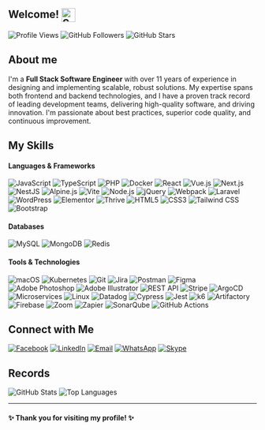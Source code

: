 ## Welcome! <img src="https://fonts.gstatic.com/s/e/notoemoji/latest/1f642/512.gif" width="28" align="top" alt="Smile">

![Profile Views](https://komarev.com/ghpvc/?username=sayhiwahid&style=flat-square&color=blue)
![GitHub Followers](https://img.shields.io/github/followers/sayhiwahid?label=Followers&style=flat-square&color=green)
![GitHub Stars](https://img.shields.io/github/stars/sayhiwahid?label=Stars&style=flat-square&color=yellow)

## About me
I'm a **Full Stack Software Engineer** with over 11 years of experience in designing and implementing scalable, robust solutions. My expertise spans both frontend and backend technologies, and I have a proven track record of leading development teams, delivering high-quality software, and driving innovation. I'm passionate about best practices, superior code quality, and continuous improvement.

## My Skills
#### Languages & Frameworks
![JavaScript](https://img.shields.io/badge/-JavaScript-F7DF1E?logo=javascript&logoColor=black&style=flat-square)
![TypeScript](https://img.shields.io/badge/-TypeScript-007ACC?logo=typescript&logoColor=white&style=flat-square)
![PHP](https://img.shields.io/badge/-PHP-777BB4?logo=php&logoColor=white&style=flat-square)
![Docker](https://img.shields.io/badge/-Docker-2496ED?logo=docker&logoColor=white&style=flat-square)
![React](https://img.shields.io/badge/-React-61DAFB?logo=react&logoColor=black&style=flat-square)
![Vue.js](https://img.shields.io/badge/-Vue.js-4FC08D?logo=vue.js&logoColor=white&style=flat-square)
![Next.js](https://img.shields.io/badge/-Next.js-000000?logo=next.js&logoColor=white&style=flat-square)
![NestJS](https://img.shields.io/badge/-NestJS-E0234E?logo=nestjs&logoColor=white&style=flat-square)
![Alpine.js](https://img.shields.io/badge/-Alpine.js-8BC0D0?logo=alpine.js&logoColor=black&style=flat-square)
![Vite](https://img.shields.io/badge/-Vite-646CFF?logo=vite&logoColor=white&style=flat-square)
![Node.js](https://img.shields.io/badge/-Node.js-339933?logo=node.js&logoColor=white&style=flat-square)
![jQuery](https://img.shields.io/badge/-jQuery-0769AD?logo=jquery&logoColor=white&style=flat-square)
![Webpack](https://img.shields.io/badge/-Webpack-8DD6F9?logo=webpack&logoColor=black&style=flat-square)
![Laravel](https://img.shields.io/badge/-Laravel-FF2D20?logo=laravel&logoColor=white&style=flat-square)
![WordPress](https://img.shields.io/badge/-WordPress-21759B?logo=wordpress&logoColor=white&style=flat-square)
![Elementor](https://img.shields.io/badge/-Elementor-9146FF?logo=elementor&logoColor=white&style=flat-square)
![Thrive](https://img.shields.io/badge/-Thrive-0C9FDA?logo=thrive&logoColor=white&style=flat-square)
![HTML5](https://img.shields.io/badge/-HTML5-E34F26?logo=html5&logoColor=white&style=flat-square)
![CSS3](https://img.shields.io/badge/-CSS3-1572B6?logo=css3&logoColor=white&style=flat-square)
![Tailwind CSS](https://img.shields.io/badge/-Tailwind%20CSS-38B2AC?logo=tailwind-css&logoColor=white&style=flat-square)
![Bootstrap](https://img.shields.io/badge/-Bootstrap-7952B3?logo=bootstrap&logoColor=white&style=flat-square)

#### Databases
![MySQL](https://img.shields.io/badge/-MySQL-4479A1?logo=mysql&logoColor=white&style=flat-square)
![MongoDB](https://img.shields.io/badge/-MongoDB-47A248?logo=mongodb&logoColor=white&style=flat-square)
![Redis](https://img.shields.io/badge/-Redis-DC382D?logo=redis&logoColor=white&style=flat-square)

#### Tools & Technologies
![macOS](https://img.shields.io/badge/-macOS-000000?logo=apple&logoColor=white&style=flat-square)
![Kubernetes](https://img.shields.io/badge/-Kubernetes-326CE5?logo=kubernetes&logoColor=white&style=flat-square)
![Git](https://img.shields.io/badge/-Git-F05032?logo=git&logoColor=white&style=flat-square)
![Jira](https://img.shields.io/badge/-Jira-0052CC?logo=jira&logoColor=white&style=flat-square)
![Postman](https://img.shields.io/badge/-Postman-FF6C37?logo=postman&logoColor=white&style=flat-square)
![Figma](https://img.shields.io/badge/-Figma-F24E1E?logo=figma&logoColor=white&style=flat-square)
![Adobe Photoshop](https://img.shields.io/badge/-Adobe%20Photoshop-31A8FF?logo=adobe-photoshop&logoColor=white&style=flat-square)
![Adobe Illustrator](https://img.shields.io/badge/-Adobe%20Illustrator-FF9A00?logo=adobe-illustrator&logoColor=white&style=flat-square)
![REST API](https://img.shields.io/badge/-REST%20API-FF5733?logo=api&logoColor=white&style=flat-square)
![Stripe](https://img.shields.io/badge/-Stripe-008CDD?logo=stripe&logoColor=white&style=flat-square)
![ArgoCD](https://img.shields.io/badge/-ArgoCD-EF553A?logo=argo&logoColor=white&style=flat-square)
![Microservices](https://img.shields.io/badge/-Microservices-000000?logo=microservices&logoColor=white&style=flat-square)
![Linux](https://img.shields.io/badge/-Linux-FCC624?logo=linux&logoColor=black&style=flat-square)
![Datadog](https://img.shields.io/badge/-Datadog-632CA6?logo=datadog&logoColor=white&style=flat-square)
![Cypress](https://img.shields.io/badge/-Cypress-17202C?logo=cypress&logoColor=white&style=flat-square)
![Jest](https://img.shields.io/badge/-Jest-C21325?logo=jest&logoColor=white&style=flat-square)
![k6](https://img.shields.io/badge/-k6-7D64FF?logo=k6&logoColor=white&style=flat-square)
![Artifactory](https://img.shields.io/badge/-Artifactory-00BEB3?logo=artifactory&logoColor=white&style=flat-square)
![Firebase](https://img.shields.io/badge/-Firebase-FFCA28?logo=firebase&logoColor=black&style=flat-square)
![Zoom](https://img.shields.io/badge/-Zoom-2D8CFF?logo=zoom&logoColor=white&style=flat-square)
![Zapier](https://img.shields.io/badge/-Zapier-FF4A00?logo=zapier&logoColor=white&style=flat-square)
![SonarQube](https://img.shields.io/badge/-SonarQube-4E9BCD?logo=sonarqube&logoColor=white&style=flat-square)
![GitHub Actions](https://img.shields.io/badge/-GitHub%20Actions-2088FF?logo=github-actions&logoColor=white&style=flat-square)


## Connect with Me
[![Facebook](https://img.shields.io/badge/Facebook-1877F2?style=flat-square&logo=facebook&logoColor=white)](https://www.facebook.com/sayhiwahid)
[![LinkedIn](https://img.shields.io/badge/LinkedIn-0A66C2?style=flat-square&logo=linkedin&logoColor=white)](https://linkedin.com/in/sayhiwahid)
[![Email](https://img.shields.io/badge/Email-D14836?style=flat-square&logo=gmail&logoColor=white)](mailto:sayhiwahid@gmail.com)
[![WhatsApp](https://img.shields.io/badge/WhatsApp-25D366?style=flat-square&logo=whatsapp&logoColor=white)](https://wa.me/01948780674)
[![Skype](https://img.shields.io/badge/Skype-00AFF0?style=flat-square&logo=skype&logoColor=white)](skype:live:.cid.300ccde8f19f38a1?chat)



## Records
![GitHub Stats](https://github-readme-stats.vercel.app/api?username=sayhiwahid&show_icons=true&theme=nightowl)
![Top Languages](https://github-readme-stats.vercel.app/api/top-langs/?username=sayhiwahid&layout=compact&theme=nightowl)

---

#### ✨ Thank you for visiting my profile! ✨
